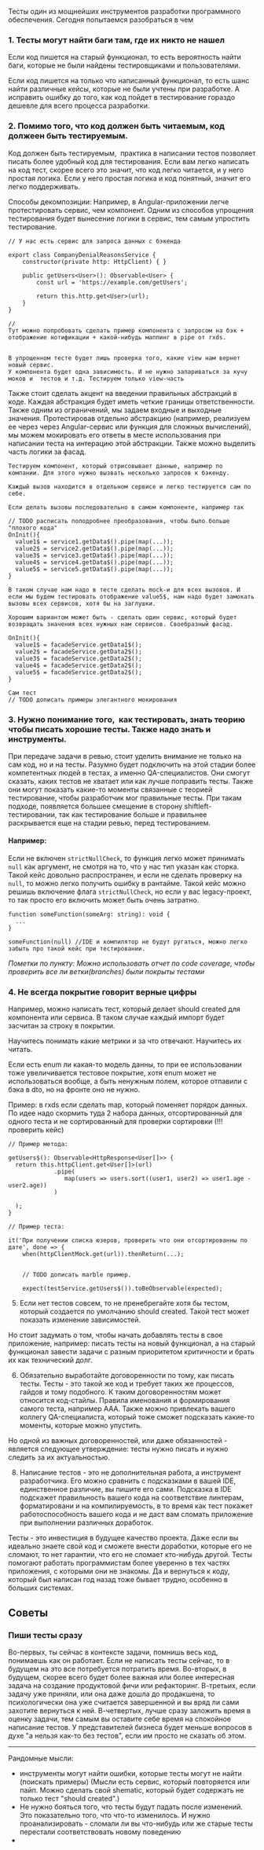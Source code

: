 Тесты один из мощнейших инструментов разработки программного обеспечения. Сегодня попытаемся разобраться в чем 

### 1. Тесты могут найти баги там, где их никто не нашел
Если код пишется на старый функционал, то есть вероятность найти баги, которые не были найдены тестировщиками и пользователями.

Если код пишется на только что написанный функционал, то есть шанс найти различные кейсы, которые не были учтены при разработке. А исправить ошибку до того, как код пойдет в тестирование гораздо дешевле для всего процесса разработки.



### 2. Помимо того, что код должен быть читаемым, код должеен быть тестируемым.

Код должен быть тестируемым,  практика в написании тестов позволяет писать более удобный код для тестирования.
Если вам легко написать на код тест, скорее всего это значит, что код легко читается, и у него простая логика. Если у него простая логика и код понятный, значит его легко поддерживать.

Способы декомпозиции:
Например, в Angular-приложении легче протестировать сервис, чем компонент. Одним из способов упрощения тестирования будет вынесение логики в сервис, тем самым упростить тестирование.

```
// У нас есть сервис для запроса данных с бэкенда

export class CompanyDenialReasonsService {
    constructor(private http: HttpClient) { }

    public getUsers<User>(): Observable<User> {
        const url = 'https://example.com/getUsers';

        return this.http.get<User>(url);
    }
}

// 
Тут можно попробовать сделать пример компонента с запросом на бэк + отображение нотификации + какой-нибудь маппинг в pipe от rxds.


В упрощенном тесте будет лишь проверка того, какие view нам вернет новый сервис.
У компонента будет одна зависимость. И не нужно запариваться за кучу моков и  тестов и т.д. Тестируем только view-часть

```


Также стоит сделать акцент на введении правильных абстракций в коде. Каждая абстракция будет иметь четкие границы ответственности. Также одним из ограничений, мы задаем входные и выходные значения.
Протестировав отдельно абстракцию (например, реализуем ее через через Angular-сервис или функция для сложных вычислений), мы можем мокировать его ответы в месте использования при написании теста на интерацию этой абстракции.
Также можно выделить часть логики за фасад.

```
Тестируем компонент, который отрисовывает данные, например по компании. Для этого нужно вызвать несколько запросов к бэкенду.

Каждый вызов находится в отдельном сервисе и легко тестируется сам по себе.

Если делать вызовы последовательно в самом компоненте, например так

// TODO расписать поподробнее преобразования, чтобы было больше "плохого кода"
OnInit(){
  value1$ = service1.getData$().pipe(map(...));
  value2$ = service2.getData$().pipe(map(...));
  value3$ = service3.getData$().pipe(map(...));
  value4$ = service4.getData$().pipe(map(...));
  value5$ = service5.getData$().pipe(map(...));
}

В таком случае нам надо в тесте сделать mock-и для всех вызовов. И если мы будем тестировать отображение value5$, нам надо будет замокать вызовы всех сервисов, хотя бы на заглушки.

Хорошим вариантом может быть - сделать один сервис, который будет возвращать значения всех нужных нам сервисов. Своебразный фасад.

OnInit(){
  value1$ = facadeService.getData1$();
  value2$ = facadeService.getData2$();
  value3$ = facadeService.getData2$();
  value4$ = facadeService.getData2$();
  value5$ = facadeService.getData2$();
}

Сам тест
// TODO дописать примеры элегантного мокирования
```


### 3. Нужно понимание того,  как тестировать, знать теорию чтобы писать хорошие тесты. Также надо знать и инструменты. 

При передаче задачи в ревью, стоит уделить внимание не только на сам код, но и на тесты. Разумно будет подключить на этой стадии более компетентных людей в тестах, а именно QA-специалистов. Они смогут сказать, каких тестов не хватает или как лучше поправить тесты. Также они могут показать какие-то моменты связанные с теорией тестирование, чтобы разработчик мог правильные тесты.
При такам подходе, появляется большее смещение в сторону shiftleft-тестировании, так как тестирование больше и правильнее раскрывается еще на стадии ревью, перед тестированием.

#### Например:

Если не включен `strictNullCheck`, то функция легко может принимать `null` как аргумент, не смотря на то, что у нас тип указан как сторка. Такой кейс довольно распространен, и если не сделать проверку на `null`, то можно легко получить ошибку в рантайме. Такой кейс можно решишь включение флага `strictNullCheck`, но если у вас legacy-проект, то так просто его включить может быть очень затратно.

```
function someFunction(someArg: string): void {
  ...
}

someFunction(null) //IDE и компилятор не будут ругаться, можно легко забыть про такой кейс при тестировании.
```

*Пометки по пункту:*
*Можно использовать отчет по code coverage, чтобы проверить все ли ветки(branches) были покрыты тестами*


### 4. Не всегда покрытие говорит верные цифры
Например, можно написать тест, который делает should created для компонента или сервиса. 
В таком случае каждый импорт будет засчитан за строку в покрытии.

Научитесь понимать какие метрики и за что отвечают.  Научитесь их читать.

Если есть enum ли какая-то модель данны, то при ее использовании тоже увеличивается тестовое покрытие, хотя enum может не использоваться вообще, а быть ненужным полем, которое отпавили с бэка в dto, но на фронте оно не нужно.

Пример: в rxds если сделать map, который поменяет порядок данных. По идее надо скормить туда 2 набора данных, отсортированный для одного теста и не сортированный для проверки сортировки (!!! проверить кейс)

```
// Пример метода:

getUsers$(): Observable<HttpResponse<User[]>> {
  return this.httpClient.get<User[]>(url)
             .pipe(
                map(users => users.sort((user1, user2) => user1.age - user2.age))
             )

  );
}

// Пример теста:

it('При получении списка юзеров, проверить что они отсортированны по дате', done => {
    when(httpClientMock.get(url)).thenReturn(...);
            

    // TODO дописать marble пример.

    expect(testService.getUsers$()).toBeObservable(expected);
```

5. Если нет тестов совсем, то не пренебрегайте хотя бы тестом, который создается по умолчанию should created.
Такой тест может показать изменение зависимостей.

Но стоит задумать о том, чтобы начать добавлять тесты в свое приложение, например:
писать тесты на новый функционал, а на старый функционал завести задачи с разным приоритетом критичности и брать их как технический долг.


6. Обязательно выработайте договоренности по тому, как писать тесты. Тесты - это такой же код и требует таких же процессов, гайдов и тому подобного.
К таким договоренностям может относится код-стайлы.
Правила именования и формирования самого теста, например ААА.
Также можно привлекать вашего коллегу QA-специалиста, который тоже сможет подсказать какие-то моменты, которые можно упустить. 

Но одной из важных договоренностей, или даже обязанностей - является следующее утверждение: тесты нужно писать и нужно следить за их актуальностью. 


8. Написание тестов - это не дополнительная работа, а инструмент разработчика. Его можно сравнить с подсказками в вашей IDE, единственное различие, вы пишите его сами.
Подсказка в IDE подскажет правильность вашего кода на соответствие линтерам, форматировани и  на компилируемость, в то время как тест покажет работоспособность вашего кода и не даст вам сломать приложение при выполнении различных доработок.

Тесты - это инвестиция в будущее качество проекта. Даже если вы идеально знаете свой код и сможете внести доработки, которые его не сломают, то нет гарантии, что его не сломает кто-нибудь другой.
Тесты помогают работать программистам более уверенно в тех частях приложения, с которыми они не знакомы. Да и вернуться к коду, который был написан год назад тоже бывает трудно, особенно в больших системах.


## Советы

### Пиши тесты сразу
Во-первых, ты сейчас в контексте задачи, помнишь весь код, понимаешь как он работает. Если не написать тесты сейчас, то в будущем на это все потребуется потратить время.
Во-вторых, в будущем, скорее всего будет более важная или более интересная задача на создание продуктовой фичи или рефакторинг.
В-третьих, если задачу уже приняли, или она даже дошла до продакшена, то психологически она уже считается завершенной и вы вряд ли сами захотите вернуться к ней.
В-четвертых, лучше сразу заложить время в оценку задачи, тем самым вы оставите себе время на спокойное написание тестов. У представителей бизнеса будет меньше вопросов в духе "а нельзя как-то без тестов", если им просто не сказать об этом.




__________________________________________________________
Рандомные мысли:
- инструменты могут найти ошибки, которые тесты могут не найти (поискать примеры) (Мысли есть сервис, который повторяется или пайп. Можно сделать свой shematic, который будет содержать не только тест "should created".)
- Не нужно бояться того, что тесты будут падать после изменений. Это показательно того, что что-то изменилось. И нужно проанализировать - сломали ли вы что-нибудь или же старые тесты перестали соответствовать новому поведению
- 
